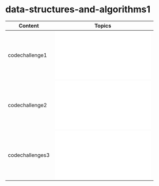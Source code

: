 # data-structures-and-algorithms1

| Content | Topics |
| ------- | ------ |
| codechallenge1 | ![code1](codechallenge1/README.md) |
| codechallenge2 | ![code2](codechallenge1/README.md) |
| codechallenges3 | ![code3](codechallenge1/README.md) |


